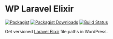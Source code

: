 # WP Laravel Elixir

[![Packagist](https://img.shields.io/packagist/v/sourceboat/wp-laravel-elixir.svg?style=flat-square)](https://packagist.org/packages/sourceboat/wp-laravel-elixir)
[![Packagist Downloads](https://img.shields.io/packagist/dt/sourceboat/wp-laravel-elixir.svg?style=flat-square)](https://packagist.org/packages/sourceboat/wp-laravel-elixir)
[![Build Status](https://img.shields.io/travis/sourceboat/wp-laravel-elixir.svg?style=flat-square)](https://travis-ci.org/sourceboat/wp-laravel-elixir)

Get versioned [Laravel Elixir](https://laravel.com/docs/master/elixir) file paths in WordPress.
